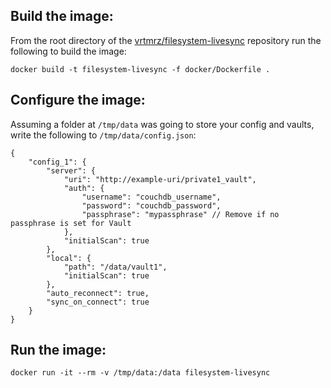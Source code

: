 ## Build the image:

From the root directory of the [vrtmrz/filesystem-livesync](https://github.com/vrtmrz/filesystem-livesync) repository run the following to build the image:

```
docker build -t filesystem-livesync -f docker/Dockerfile .
```

## Configure the image:

Assuming a folder at `/tmp/data` was going to store your config and vaults, write the following to `/tmp/data/config.json`:

```
{
    "config_1": {
        "server": {
            "uri": "http://example-uri/private1_vault",
            "auth": {
                "username": "couchdb_username",
                "password": "couchdb_password",
                "passphrase": "mypassphrase" // Remove if no passphrase is set for Vault
            },
            "initialScan": true 
        },
        "local": {
            "path": "/data/vault1",
            "initialScan": true 
        },
        "auto_reconnect": true,
        "sync_on_connect": true 
    }
}
```

## Run the image:

```
docker run -it --rm -v /tmp/data:/data filesystem-livesync
```
